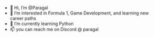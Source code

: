 - 👋 Hi, I’m @Paragal
- 👀 I’m interested in Formula 1, Game Development, and learning new career paths
- 🌱 I’m currently learning Python
- 📫 you can reach me on Discord @ paragal

<!---
Paragal/Paragal is a ✨ special ✨ repository because its `README.md` (this file) appears on your GitHub profile.
You can click the Preview link to take a look at your changes.
--->

